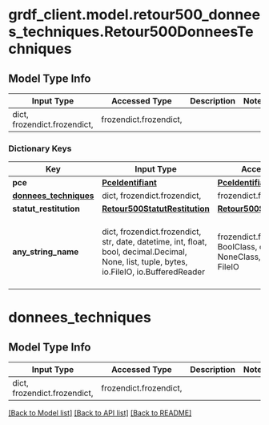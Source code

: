 # grdf_client.model.retour500_donnees_techniques.Retour500DonneesTechniques

## Model Type Info
Input Type | Accessed Type | Description | Notes
------------ | ------------- | ------------- | -------------
dict, frozendict.frozendict,  | frozendict.frozendict,  |  | 

### Dictionary Keys
Key | Input Type | Accessed Type | Description | Notes
------------ | ------------- | ------------- | ------------- | -------------
**pce** | [**PceIdentifiant**](PceIdentifiant.md) | [**PceIdentifiant**](PceIdentifiant.md) |  | [optional] 
**[donnees_techniques](#donnees_techniques)** | dict, frozendict.frozendict,  | frozendict.frozendict,  |  | [optional] 
**statut_restitution** | [**Retour500StatutRestitution**](Retour500StatutRestitution.md) | [**Retour500StatutRestitution**](Retour500StatutRestitution.md) |  | [optional] 
**any_string_name** | dict, frozendict.frozendict, str, date, datetime, int, float, bool, decimal.Decimal, None, list, tuple, bytes, io.FileIO, io.BufferedReader | frozendict.frozendict, str, BoolClass, decimal.Decimal, NoneClass, tuple, bytes, FileIO | any string name can be used but the value must be the correct type | [optional]

# donnees_techniques

## Model Type Info
Input Type | Accessed Type | Description | Notes
------------ | ------------- | ------------- | -------------
dict, frozendict.frozendict,  | frozendict.frozendict,  |  | 

[[Back to Model list]](../../README.md#documentation-for-models) [[Back to API list]](../../README.md#documentation-for-api-endpoints) [[Back to README]](../../README.md)

